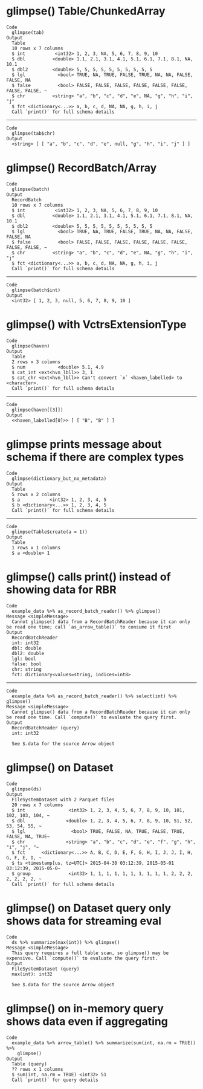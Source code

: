 # glimpse() Table/ChunkedArray

    Code
      glimpse(tab)
    Output
      Table
      10 rows x 7 columns
      $ int           <int32> 1, 2, 3, NA, 5, 6, 7, 8, 9, 10
      $ dbl          <double> 1.1, 2.1, 3.1, 4.1, 5.1, 6.1, 7.1, 8.1, NA, 10.1
      $ dbl2         <double> 5, 5, 5, 5, 5, 5, 5, 5, 5, 5
      $ lgl            <bool> TRUE, NA, TRUE, FALSE, TRUE, NA, NA, FALSE, FALSE, NA
      $ false          <bool> FALSE, FALSE, FALSE, FALSE, FALSE, FALSE, FALSE, FALSE, ~
      $ chr          <string> "a", "b", "c", "d", "e", NA, "g", "h", "i", "j"
      $ fct <dictionary<...>> a, b, c, d, NA, NA, g, h, i, j
      Call `print()` for full schema details

---

    Code
      glimpse(tab$chr)
    Output
      <string> [ [ "a", "b", "c", "d", "e", null, "g", "h", "i", "j" ] ]

# glimpse() RecordBatch/Array

    Code
      glimpse(batch)
    Output
      RecordBatch
      10 rows x 7 columns
      $ int           <int32> 1, 2, 3, NA, 5, 6, 7, 8, 9, 10
      $ dbl          <double> 1.1, 2.1, 3.1, 4.1, 5.1, 6.1, 7.1, 8.1, NA, 10.1
      $ dbl2         <double> 5, 5, 5, 5, 5, 5, 5, 5, 5, 5
      $ lgl            <bool> TRUE, NA, TRUE, FALSE, TRUE, NA, NA, FALSE, FALSE, NA
      $ false          <bool> FALSE, FALSE, FALSE, FALSE, FALSE, FALSE, FALSE, FALSE, ~
      $ chr          <string> "a", "b", "c", "d", "e", NA, "g", "h", "i", "j"
      $ fct <dictionary<...>> a, b, c, d, NA, NA, g, h, i, j
      Call `print()` for full schema details

---

    Code
      glimpse(batch$int)
    Output
      <int32> [ 1, 2, 3, null, 5, 6, 7, 8, 9, 10 ]

# glimpse() with VctrsExtensionType

    Code
      glimpse(haven)
    Output
      Table
      2 rows x 3 columns
      $ num            <double> 5.1, 4.9
      $ cat_int <ext<hvn_lbll>> 3, 1
      $ cat_chr <ext<hvn_lbll>> Can't convert `x` <haven_labelled> to <character>.
      Call `print()` for full schema details

---

    Code
      glimpse(haven[[3]])
    Output
      <<haven_labelled[0]>> [ [ "B", "B" ] ]

# glimpse prints message about schema if there are complex types

    Code
      glimpse(dictionary_but_no_metadata)
    Output
      Table
      5 rows x 2 columns
      $ a           <int32> 1, 2, 3, 4, 5
      $ b <dictionary<...>> 1, 2, 3, 4, 5
      Call `print()` for full schema details

---

    Code
      glimpse(Table$create(a = 1))
    Output
      Table
      1 rows x 1 columns
      $ a <double> 1

# glimpse() calls print() instead of showing data for RBR

    Code
      example_data %>% as_record_batch_reader() %>% glimpse()
    Message <simpleMessage>
      Cannot glimpse() data from a RecordBatchReader because it can only be read one time; call `as_arrow_table()` to consume it first
    Output
      RecordBatchReader
      int: int32
      dbl: double
      dbl2: double
      lgl: bool
      false: bool
      chr: string
      fct: dictionary<values=string, indices=int8>

---

    Code
      example_data %>% as_record_batch_reader() %>% select(int) %>% glimpse()
    Message <simpleMessage>
      Cannot glimpse() data from a RecordBatchReader because it can only be read one time. Call `compute()` to evaluate the query first.
    Output
      RecordBatchReader (query)
      int: int32
      
      See $.data for the source Arrow object

# glimpse() on Dataset

    Code
      glimpse(ds)
    Output
      FileSystemDataset with 2 Parquet files
      20 rows x 7 columns
      $ int                <int32> 1, 2, 3, 4, 5, 6, 7, 8, 9, 10, 101, 102, 103, 104, ~
      $ dbl               <double> 1, 2, 3, 4, 5, 6, 7, 8, 9, 10, 51, 52, 53, 54, 55, ~
      $ lgl                 <bool> TRUE, FALSE, NA, TRUE, FALSE, TRUE, FALSE, NA, TRUE~
      $ chr               <string> "a", "b", "c", "d", "e", "f", "g", "h", "i", "j", "~
      $ fct      <dictionary<...>> A, B, C, D, E, F, G, H, I, J, J, I, H, G, F, E, D, ~
      $ ts <timestamp[us, tz=UTC]> 2015-04-30 03:12:39, 2015-05-01 03:12:39, 2015-05-0~
      $ group              <int32> 1, 1, 1, 1, 1, 1, 1, 1, 1, 1, 2, 2, 2, 2, 2, 2, 2, ~
      Call `print()` for full schema details

# glimpse() on Dataset query only shows data for streaming eval

    Code
      ds %>% summarize(max(int)) %>% glimpse()
    Message <simpleMessage>
      This query requires a full table scan, so glimpse() may be expensive. Call `compute()` to evaluate the query first.
    Output
      FileSystemDataset (query)
      max(int): int32
      
      See $.data for the source Arrow object

# glimpse() on in-memory query shows data even if aggregating

    Code
      example_data %>% arrow_table() %>% summarize(sum(int, na.rm = TRUE)) %>%
        glimpse()
    Output
      Table (query)
      ?? rows x 1 columns
      $ sum(int, na.rm = TRUE) <int32> 51
      Call `print()` for query details

